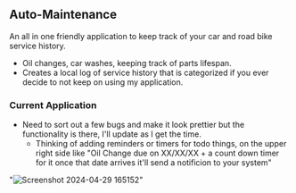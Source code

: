 ## Auto-Maintenance
An all in one friendly application to keep track of your car and road bike service history.
  - Oil changes, car washes, keeping track of parts lifespan.
  -  Creates a local log of service history that is categorized if you ever decide to not keep on using my application.

### Current Application 
- Need to sort out a few bugs and make it look prettier but the functionality is there, I'll update as I get the time.
  - Thinking of adding reminders or timers for todo things, on the upper right side like "Oil Change due on XX/XX/XX + a count down timer for it once that date arrives it'll send a notificion to your system"

 "![Screenshot 2024-04-29 165152](https://github.com/Ounceleopard/Auto-Maintenance/assets/40043757/cccb0365-078a-4fb5-be89-04446e93dcd3)"
